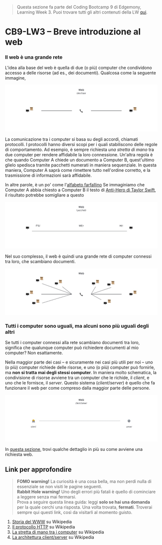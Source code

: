 > Questa sezione fa parte del Coding Bootcamp 9 di Edgemony, Learning Week 3.
> Puoi trovare tutti gli altri contenuti della LW [qui](../lw_03/README.md).

# CB9-LW3 – Breve introduzione al web

### Il web è una grande rete

L'idea alla base del web è quella di due (o più) computer che condividono
accesso a delle risorse (ad es., dei documenti). Qualcosa come la seguente
immagine,

![](../images/lw_03-the-web.jpg)

La comunicazione tra i computer si basa su degli accordi, chiamati protocolli. I
protocolli hanno diversi scopi per i quali stabiliscono delle regole di
comportamento. Ad esempio, è sempre richiesta _una stretta di mano_ tra due
computer per rendere affidabile la loro connessione. Un'altra regola è che
quando Computer A chiede un documento a Computer B, quest'ultimo glielo spedisca
tramite pacchetti numerati in maniera sequenziale. In questa maniera, Computer A
saprà come rimettere tutto nell'ordine corretto, e la trasmissione di
informazioni sarà affidabile.

In altre parole, è un po' come
l'[alfabeto farfallino](https://it.wikipedia.org/wiki/Alfabeto_farfallino) Se
immaginiamo che Computer A abbia chiesto a Computer B il testo di
[Anti-Hero di Taylor Swift](https://it.wikipedia.org/wiki/Anti-Hero), il
risultato potrebbe somigliare a questo

![](../images/lw_03-the-web-packages.jpg)

Nel suo complesso, il web è quindi una grande rete di computer connessi tra
loro, che scambiano documenti.

![](../images/lw_03-the-web-ii.jpg)

### Tutti i computer sono uguali, ma alcuni sono più uguali degli altri

Se tutti i computer connessi alla rete scambiano documenti tra loro, significa
che qualunque computer può richiedere documenti al mio computer? Non
esattamente.

Nella maggior parte dei casi – e sicuramente nei casi più utili per noi – uno (o
più) computer richiede delle risorse, e uno (o più) computer può fornirle, ma
**non si tratta mai degli stessi computer**. In maniera molto schematica, la
condivisione di risorse avviene tra un computer che le richide, il _client_, e
uno che le fornisce, il _server_. Questo sistema (_client_/_server_) è quello
che fa funzionare il web per come compreso dalla maggior parte delle persone.

![](../images/lw_03-the-web-client-server.jpg)

In [questa sezione](./il-viaggio-di-una-richiesta-web.md), trovi qualche
dettaglio in più su come avviene una richiesta web.

## Link per approfondire

> **FOMO warning!** La curiosità è una cosa bella, ma non perdi nulla di
> essenziale se non visiti le pagine seguenti. <br /> **Rabbit Hole warning!**
> Uno degli errori più fatali è quello di cominciare a leggere senza mai
> fermarsi. <br /> Prova a seguire questa linea guida: leggi **solo se hai una
> domanda** per la quale cerchi una risposta. Una volta trovata, **fermati**.
> Troverai sempre qui questi link, così da visitarli al momento guisto.

1. [Storia del WWW](https://it.wikipedia.org/wiki/Storia_del_World_Wide_Web) su
   Wikipedia
1. [Il protocollo HTTP](https://it.wikipedia.org/wiki/Hypertext_Transfer_Protocol)
   su Wikipedia
1. [La stretta di mano tra i computer](https://it.wikipedia.org/wiki/Transmission_Control_Protocol#Apertura_di_una_connessione_-_Three-way_handshake)
   su Wikipedia
1. [La architettura client/server](https://it.wikipedia.org/wiki/Sistema_client/server)
   su Wikipedia
